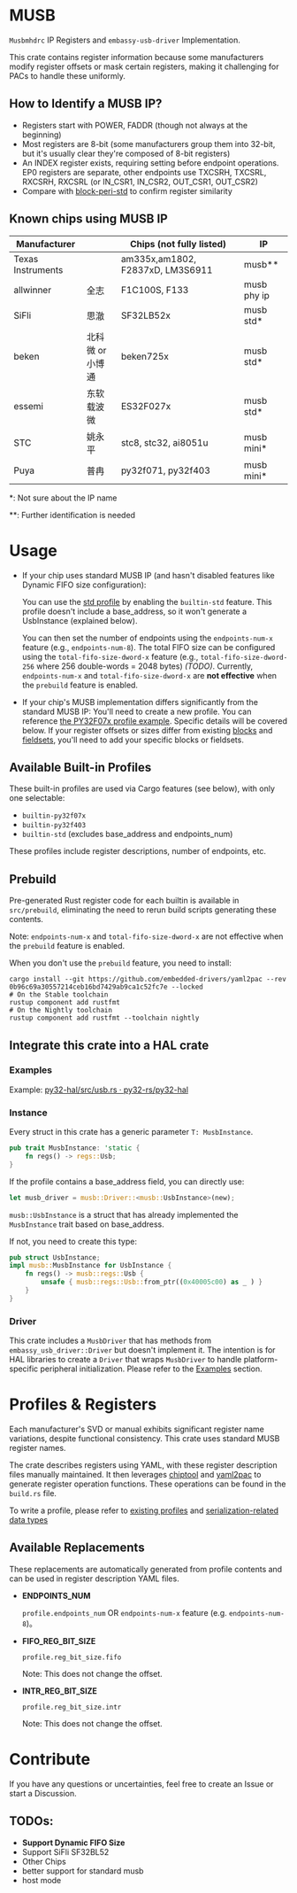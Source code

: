 # MUSB
`Musbmhdrc` IP Registers and `embassy-usb-driver` Implementation.



This crate contains register information because some manufacturers modify register offsets or mask certain registers, making it challenging for PACs to handle these uniformly.

## How to Identify a MUSB IP?
- Registers start with POWER, FADDR (though not always at the beginning)
- Most registers are 8-bit (some manufacturers group them into 32-bit, but it's usually clear they're composed of 8-bit registers)
- An INDEX register exists, requiring setting before endpoint operations. EP0 registers are separate, other endpoints use TXCSRH, TXCSRL, RXCSRH, RXCSRL (or IN_CSR1, IN_CSR2, OUT_CSR1, OUT_CSR2)
- Compare with [block-peri-std](registers/blocks/peri_std.yaml) to confirm register similarity

## Known chips using MUSB IP

| Manufacturer      |                  | Chips (not fully listed)         | IP          |
| ----------------- | ---------------- | -------------------------------- | ----------- |
| Texas Instruments |                  | am335x,am1802, F2837xD, LM3S6911 | musb**      |
| allwinner         | 全志             | F1C100S, F133                    | musb phy ip |
| SiFli             | 思澈             | SF32LB52x                        | musb std*   |
| beken             | 北科微 or 小博通 | beken725x                        | musb std*   |
| essemi            | 东软载波微       | ES32F027x                        | musb std*   |
| STC               | 姚永平           | stc8, stc32, ai8051u             | musb mini*  |
| Puya              | 普冉             | py32f071, py32f403               | musb mini*  |

*: Not sure about the IP name

**: Further identification is needed

# Usage

- If your chip uses standard MUSB IP (and hasn't disabled features like Dynamic FIFO size configuration):
  
  You can use the [std profile](registers/profiles/std.yaml) by enabling the `builtin-std` feature. This profile doesn't include a base_address, so it won't generate a UsbInstance (explained below).
  
  You can then set the number of endpoints using the `endpoints-num-x` feature (e.g., `endpoints-num-8`). The total FIFO size can be configured using the `total-fifo-size-dword-x` feature (e.g., `total-fifo-size-dword-256` where 256 double-words = 2048 bytes) *(TODO)*.
  Currently, `endpoints-num-x` and `total-fifo-size-dword-x` are **not effective** when the `prebuild` feature is enabled.
  
- If your chip's MUSB implementation differs significantly from the standard MUSB IP:
  You'll need to create a new profile. You can reference [the PY32F07x profile example](registers/profiles/py32f07x.yaml). Specific details will be covered below. If your register offsets or sizes differ from existing [blocks](registers/blocks) and [fieldsets](registers/fieldsets), you'll need to add your specific blocks or fieldsets.

## Available Built-in Profiles

These built-in profiles are used via Cargo features (see below), with only one selectable:
- `builtin-py32f07x`
- `builtin-py32f403`
- `builtin-std` (excludes base_address and endpoints_num)

These profiles include register descriptions, number of endpoints, etc.

## Prebuild

Pre-generated Rust register code for each builtin is available in `src/prebuild`, eliminating the need to rerun build scripts generating these contents.

Note: `endpoints-num-x` and `total-fifo-size-dword-x` are not effective when the `prebuild` feature is enabled.

When you don't use the `prebuild` feature, you need to install:
```shell
cargo install --git https://github.com/embedded-drivers/yaml2pac --rev 0b96c69a30557214ceb16bd7429ab9ca1c52fc7e --locked
# On the Stable toolchain
rustup component add rustfmt
# On the Nightly toolchain
rustup component add rustfmt --toolchain nightly
```

## Integrate this crate into a HAL crate

### Examples
Example: [py32-hal/src/usb.rs · py32-rs/py32-hal](https://github.com/py32-rs/py32-hal/blob/main/src/usb.rs)

### Instance

Every struct in this crate has a generic parameter `T: MusbInstance`.

```rust
pub trait MusbInstance: 'static {
    fn regs() -> regs::Usb;
}
```

If the profile contains a base_address field, you can directly use:
```rust
let musb_driver = musb::Driver::<musb::UsbInstance>(new);
```

`musb::UsbInstance` is a struct that has already implemented the `MusbInstance` trait based on base_address.

If not, you need to create this type:
```rust
pub struct UsbInstance;
impl musb::MusbInstance for UsbInstance {
    fn regs() -> musb::regs::Usb {
        unsafe { musb::regs::Usb::from_ptr((0x40005c00) as _ ) }
    }
}
```

### Driver

This crate includes a `MusbDriver` that has methods from `embassy_usb_driver::Driver` but doesn't implement it. The intention is for HAL libraries to create a `Driver` that wraps `MusbDriver` to handle platform-specific peripheral initialization. Please refer to the [Examples](#examples) section.

# Profiles & Registers

Each manufacturer's SVD or manual exhibits significant register name variations, despite functional consistency. This crate uses standard MUSB register names.

The crate describes registers using YAML, with these register description files manually maintained. It then leverages [chiptool](https://github.com/embassy-rs/chiptool) and [yaml2pac](https://github.com/embedded-drivers/yaml2pac) to generate register operation functions. These operations can be found in the `build.rs` file.

To write a profile, please refer to [existing profiles](registers/profiles) and [serialization-related data types](build_src/build_serde.rs)

## Available Replacements

These replacements are automatically generated from profile contents and can be used in register description YAML files.

- **ENDPOINTS_NUM**

  `profile.endpoints_num` OR `endpoints-num-x` feature (e.g. `endpoints-num-8`)。

- **FIFO_REG_BIT_SIZE** 

  `profile.reg_bit_size.fifo`

  Note: This does not change the offset.

- **INTR_REG_BIT_SIZE**

  `profile.reg_bit_size.intr`

  Note: This does not change the offset.

# Contribute

If you have any questions or uncertainties, feel free to create an Issue or start a Discussion.

## TODOs:

- **Support Dynamic FIFO Size**
- Support SiFli SF32BL52
- Other Chips
- better support for standard musb
- host mode 